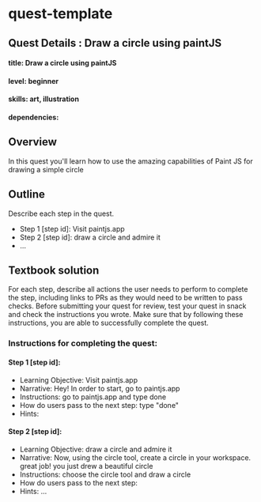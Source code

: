 # quest-template

## Quest Details : Draw a circle using paintJS
#### title: Draw a circle using paintJS
#### level: beginner
#### skills: art, illustration
#### dependencies: 


## Overview 
In this quest you'll learn how to use the amazing capabilities of Paint JS for drawing a simple circle

## Outline
Describe each step in the quest. 
- Step 1 [step id]: Visit paintjs.app
- Step 2 [step id]: draw a circle and admire it
- ...


## Textbook solution
For each step, describe all actions the user needs to perform to complete the step, including links to PRs as they would need to be written to pass checks. 
Before submitting your quest for review, test your quest in snack and check the instructions you wrote. Make sure that by following these instructions, you are able to successfully complete the quest.  
### Instructions for completing the quest: 
#### Step 1 [step id]: 
- Learning Objective: Visit paintjs.app
- Narrative: Hey! In order to start, go to paintjs.app
- Instructions: go to paintjs.app and type done
- How do users pass to the next step: type "done"
- Hints:

 
#### Step 2 [step id]:
- Learning Objective: draw a circle and admire it
- Narrative: Now, using the circle tool, create a circle in your workspace. great job! you just drew a beautiful circle
- Instructions: choose the circle tool and draw a circle
- How do users pass to the next step: 
- Hints:
...
